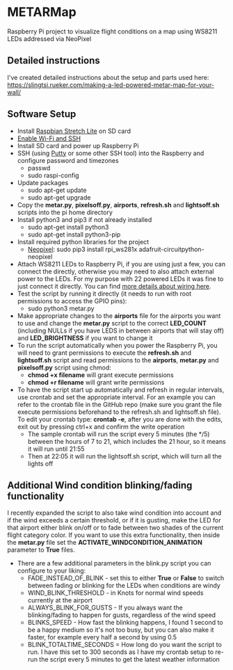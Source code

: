 # METARMap
Raspberry Pi project to visualize flight conditions on a map using WS8211 LEDs addressed via NeoPixel

## Detailed instructions
I've created detailed instructions about the setup and parts used here: https://slingtsi.rueker.com/making-a-led-powered-metar-map-for-your-wall/

## Software Setup
* Install [Raspbian Stretch Lite](https://www.raspberrypi.org/downloads/raspbian/) on SD card
* [Enable Wi-Fi and SSH](https://medium.com/@danidudas/install-raspbian-jessie-lite-and-setup-wi-fi-without-access-to-command-line-or-using-the-network-97f065af722e)
* Install SD card and power up Raspberry Pi
* SSH (using [Putty](https://www.putty.org) or some other SSH tool) into the Raspberry and configure password and timezones
	* passwd
	* sudo raspi-config
* Update packages 
	* sudo apt-get update
	* sudo apt-get upgrade
* Copy the **metar.py**, **pixelsoff.py**, **airports**, **refresh.sh** and **lightsoff.sh** scripts into the pi home directory
* Install python3 and pip3 if not already installed
	* sudo apt-get install python3
	* sudo apt-get install python3-pip
* Install required python libraries for the project
	* [Neopixel](https://learn.adafruit.com/neopixels-on-raspberry-pi/python-usage): sudo pip3 install rpi_ws281x adafruit-circuitpython-neopixel
* Attach WS8211 LEDs to Raspberry Pi, if you are using just a few, you can connect the directly, otherwise you may need to also attach external power to the LEDs. For my purpose with 22 powered LEDs it was fine to just connect it directly. You can find [more details about wiring here](https://learn.adafruit.com/neopixels-on-raspberry-pi/raspberry-pi-wiring).
* Test the script by running it directly (it needs to run with root permissions to access the GPIO pins):
	* sudo python3 metar.py
* Make appropriate changes to the **airports** file for the airports you want to use and change the **metar.py** script to the correct **LED_COUNT** (including NULLs if you have LEDS in between airports that will stay off) and **LED_BRIGHTNESS** if you want to change it
* To run the script automatically when you power the Raspberry Pi, you will need to grant permissions to execute the **refresh.sh** and **lightsoff.sh** script and read permissions to the **airports**, **metar.py** and **pixelsoff.py** script using chmod:
	* **chmod +x filename** will grant execute permissions
	* **chmod +r filename** will grant write permissions
* To have the script start up automatically and refresh in regular intervals, use crontab and set the appropriate interval. For an example you can refer to the crontab file in the GitHub repo (make sure you grant the file execute permissions beforehand to the refresh.sh and lightsoff.sh file). To edit your crontab type: **crontab -e**, after you are done with the edits, exit out by pressing ctrl+x and confirm the write operation
	* The sample crontab will run the script every 5 minutes (the */5) between the hours of 7 to 21, which includes the 21 hour, so it means it will run until 21:55
	* Then at 22:05 it will run the lightsoff.sh script, which will turn all the lights off

## Additional Wind condition blinking/fading functionality
I recently expanded the script to also take wind condition into account and if the wind exceeds a certain threshold, or if it is gusting, make the LED for that airport either blink on/off or to fade between  two shades of the current flight category color.
If you want to use this extra functionality, then inside the **metar.py** file set the **ACTIVATE_WINDCONDITION_ANIMATION** parameter to **True** files.
* There are a few additional parameters in the blink.py script you can configure to your liking:
	* FADE_INSTEAD_OF_BLINK - set this to either **True** or **False** to switch between fading or blinking for the LEDs when conditions are windy
	* WIND_BLINK_THRESHOLD - in Knots for normal wind speeds currently at the airport
	* ALWAYS_BLINK_FOR_GUSTS - If you always want the blinking/fading to happen for gusts, regardless of the wind speed
	* BLINKS_SPEED - How fast the blinking happens, I found 1 second to be a happy medium so it's not too busy, but you can also make it faster, for example every half a second by using 0.5
	* BLINK_TOTALTIME_SECONDS = How long do you want the script to run. I have this set to 300 seconds as I have my crontab setup to re-run the script every 5 minutes to get the latest weather information
